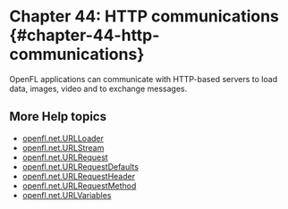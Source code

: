 # Chapter 44: HTTP communications {#chapter-44-http-communications}

OpenFL applications can communicate with
HTTP-based servers to load data, images, video and to exchange messages.

<!-- TODO: uncomment when these documents are adapted for OpenFL
- [Web service requests](./web-service-requests.md)
- [Opening a URL in another application](./opening-a-url-in-another-application.md)-->

## More Help topics

- [openfl.net.URLLoader](https:/api.openfl.org/openfl/net/URLLoader.html)
- [openfl.net.URLStream](https:/api.openfl.org/openfl/net/URLStream.html)
- [openfl.net.URLRequest](https:/api.openfl.org/openfl/net/URLRequest.html)
- [openfl.net.URLRequestDefaults](https:/api.openfl.org/openfl/net/URLRequestDefaults.html)
- [openfl.net.URLRequestHeader](https:/api.openfl.org/openfl/net/URLRequestHeader.html)
- [openfl.net.URLRequestMethod](https:/api.openfl.org/openfl/net/URLRequestMethod.html)
- [openfl.net.URLVariables](https:/api.openfl.org/openfl/net/URLVariables.html)
